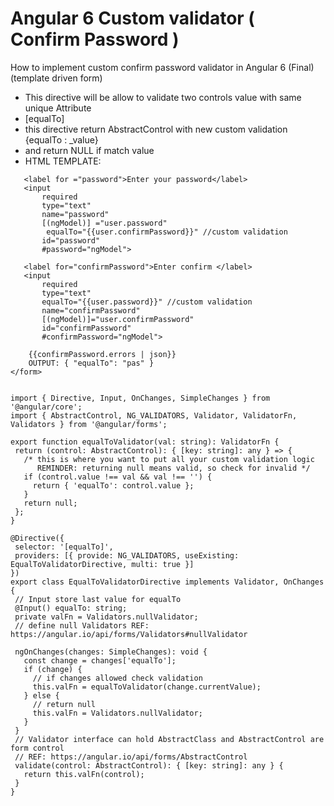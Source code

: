 # Angular 6 Custom validator ( Confirm Password ) 
How to implement custom confirm password validator in Angular 6 (Final) (template driven form)

 * This directive will be allow to validate two controls value  with same unique Attribute
 * [equalTo]
 * this directive return AbstractControl with new custom validation {equalTo : _value}
 * and return NULL if match value
 * HTML TEMPLATE:
 ```<form #form="ngForm">
    <label for ="password">Enter your password</label>
    <input
        required
        type="text"
        name="password"
        [(ngModel)] ="user.password"
         equalTo="{{user.confirmPassword}}" //custom validation
        id="password"
        #password="ngModel">

    <label for="confirmPassword">Enter confirm </label>
    <input
        required
        type="text"
        equalTo="{{user.password}}" //custom validation
        name="confirmPassword"
        [(ngModel)]="user.confirmPassword"
        id="confirmPassword"
        #confirmPassword="ngModel">

     {{confirmPassword.errors | json}} 
     OUTPUT: { "equalTo": "pas" }
</form>


import { Directive, Input, OnChanges, SimpleChanges } from '@angular/core';
import { AbstractControl, NG_VALIDATORS, Validator, ValidatorFn, Validators } from '@angular/forms';

export function equalToValidator(val: string): ValidatorFn {
  return (control: AbstractControl): { [key: string]: any } => {
    /* this is where you want to put all your custom validation logic
       REMINDER: returning null means valid, so check for invalid */
    if (control.value !== val && val !== '') {
      return { 'equalTo': control.value };
    }
    return null;
  };
}

@Directive({
  selector: '[equalTo]',
  providers: [{ provide: NG_VALIDATORS, useExisting: EqualToValidatorDirective, multi: true }]
})
export class EqualToValidatorDirective implements Validator, OnChanges {
  // Input store last value for equalTo
  @Input() equalTo: string;
  private valFn = Validators.nullValidator;
  // define null Validators REF: https://angular.io/api/forms/Validators#nullValidator

  ngOnChanges(changes: SimpleChanges): void {
    const change = changes['equalTo'];
    if (change) {
      // if changes allowed check validation
      this.valFn = equalToValidator(change.currentValue);
    } else {
      // return null
      this.valFn = Validators.nullValidator;
    }
  }
  // Validator interface can hold AbstractClass and AbstractControl are form control
  // REF: https://angular.io/api/forms/AbstractControl
  validate(control: AbstractControl): { [key: string]: any } {
    return this.valFn(control);
  }
}
```
